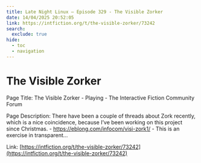 ```yaml
---
title: Late Night Linux – Episode 329 - The Visible Zorker
date: 14/04/2025 20:52:05
link: https://intfiction.org/t/the-visible-zorker/73242
search:
  exclude: true
hide:
  - toc
  - navigation
---
```


# The Visible Zorker

Page Title: The Visible Zorker - Playing - The Interactive Fiction Community Forum

Page Description: There have been a couple of threads about Zork recently, which is a nice coincidence, because I’ve been working on this project since Christmas.  - https://eblong.com/infocom/visi-zork1/  - This is an exercise in transparent&hellip; 

Link: [https://intfiction.org/t/the-visible-zorker/73242](https://intfiction.org/t/the-visible-zorker/73242)